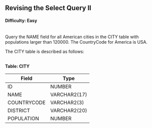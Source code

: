 ## Revising the Select Query II

#### Difficulty: Easy

<br>
Query the NAME field for all American cities in the CITY table with populations larger than 120000. The CountryCode for America is USA.

The CITY table is described as follows:
<br><br>

**Table: CITY**

| Field       | Type         |
| ----------- | ------------ |
| ID          | NUMBER       |
| NAME        | VARCHAR2(17) |
| COUNTRYCODE | VARCHAR2(3)  |
| DISTRICT    | VARCHAR2(20) |
| POPULATION  | NUMBER       |
